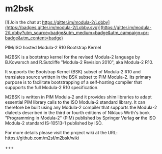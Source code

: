 # m2bsk

[![Join the chat at https://gitter.im/modula-2/Lobby](https://badges.gitter.im/modula-2/Lobby.svg)](https://gitter.im/modula-2/Lobby?utm_source=badge&utm_medium=badge&utm_campaign=pr-badge&utm_content=badge)

PIM/ISO hosted Modula-2 R10 Bootstrap Kernel

M2BSK is a bootstrap kernel for the revised Modula-2 language by B.Kowarsch and R.Sutcliffe "Modula-2 Revision 2010", aka Modula-2 R10.

It supports the Bootstrap Kernel (BSK) subset of Modula-2 R10 and translates source written in the BSK subset to PIM Modula-2.  Its primary purpose is to facilitate bootstrapping of a self-hosting compiler that suppports the full Modula-2 R10 specification.

M2BSK is written in PIM Modula-2 and it provides shim libraries to adapt essential PIM library calls to the ISO Modula-2 standard library. It can therefore be built using any Modula-2 compiler that supports the Modula-2 dialects described in the third or fourth editions of Niklaus Wirth's book "Programming in Modula-2" (PIM) published by Springer Verlag **or** the ISO Modula-2 standard IS-10513-1 published by ISO.

For more details please visit the project wiki at the URL:
https://github.com/m2sf/m2bsk/wiki

+++

